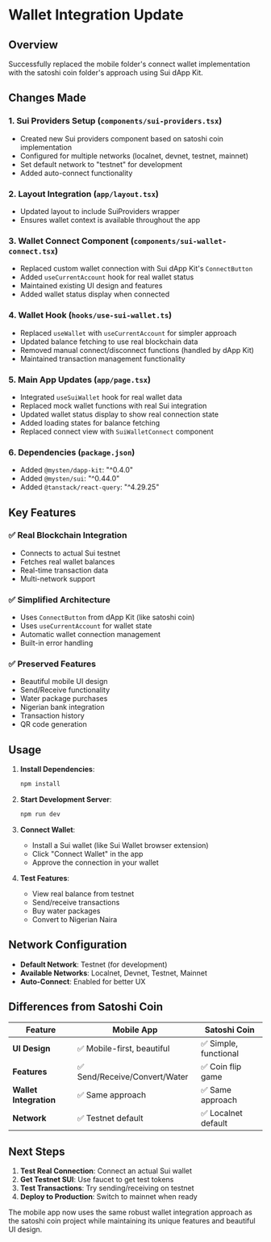 # Wallet Integration Update

## Overview
Successfully replaced the mobile folder's connect wallet implementation with the satoshi coin folder's approach using Sui dApp Kit.

## Changes Made

### 1. **Sui Providers Setup** (`components/sui-providers.tsx`)
- Created new Sui providers component based on satoshi coin implementation
- Configured for multiple networks (localnet, devnet, testnet, mainnet)
- Set default network to "testnet" for development
- Added auto-connect functionality

### 2. **Layout Integration** (`app/layout.tsx`)
- Updated layout to include SuiProviders wrapper
- Ensures wallet context is available throughout the app

### 3. **Wallet Connect Component** (`components/sui-wallet-connect.tsx`)
- Replaced custom wallet connection with Sui dApp Kit's `ConnectButton`
- Added `useCurrentAccount` hook for real wallet status
- Maintained existing UI design and features
- Added wallet status display when connected

### 4. **Wallet Hook** (`hooks/use-sui-wallet.ts`)
- Replaced `useWallet` with `useCurrentAccount` for simpler approach
- Updated balance fetching to use real blockchain data
- Removed manual connect/disconnect functions (handled by dApp Kit)
- Maintained transaction management functionality

### 5. **Main App Updates** (`app/page.tsx`)
- Integrated `useSuiWallet` hook for real wallet data
- Replaced mock wallet functions with real Sui integration
- Updated wallet status display to show real connection state
- Added loading states for balance fetching
- Replaced connect view with `SuiWalletConnect` component

### 6. **Dependencies** (`package.json`)
- Added `@mysten/dapp-kit`: "^0.4.0"
- Added `@mysten/sui`: "^0.44.0"
- Added `@tanstack/react-query`: "^4.29.25"

## Key Features

### ✅ **Real Blockchain Integration**
- Connects to actual Sui testnet
- Fetches real wallet balances
- Real-time transaction data
- Multi-network support

### ✅ **Simplified Architecture**
- Uses `ConnectButton` from dApp Kit (like satoshi coin)
- Uses `useCurrentAccount` for wallet state
- Automatic wallet connection management
- Built-in error handling

### ✅ **Preserved Features**
- Beautiful mobile UI design
- Send/Receive functionality
- Water package purchases
- Nigerian bank integration
- Transaction history
- QR code generation

## Usage

1. **Install Dependencies**:
   ```bash
   npm install
   ```

2. **Start Development Server**:
   ```bash
   npm run dev
   ```

3. **Connect Wallet**:
   - Install a Sui wallet (like Sui Wallet browser extension)
   - Click "Connect Wallet" in the app
   - Approve the connection in your wallet

4. **Test Features**:
   - View real balance from testnet
   - Send/receive transactions
   - Buy water packages
   - Convert to Nigerian Naira

## Network Configuration

- **Default Network**: Testnet (for development)
- **Available Networks**: Localnet, Devnet, Testnet, Mainnet
- **Auto-Connect**: Enabled for better UX

## Differences from Satoshi Coin

| Feature | Mobile App | Satoshi Coin |
|---------|------------|--------------|
| **UI Design** | ✅ Mobile-first, beautiful | ✅ Simple, functional |
| **Features** | ✅ Send/Receive/Convert/Water | ✅ Coin flip game |
| **Wallet Integration** | ✅ Same approach | ✅ Same approach |
| **Network** | ✅ Testnet default | ✅ Localnet default |

## Next Steps

1. **Test Real Connection**: Connect an actual Sui wallet
2. **Get Testnet SUI**: Use faucet to get test tokens
3. **Test Transactions**: Try sending/receiving on testnet
4. **Deploy to Production**: Switch to mainnet when ready

The mobile app now uses the same robust wallet integration approach as the satoshi coin project while maintaining its unique features and beautiful UI design. 